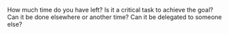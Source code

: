 How much time do you have left?
Is it a critical task to achieve the goal?
Can it be done elsewhere or another time?
Can it be delegated to someone else?